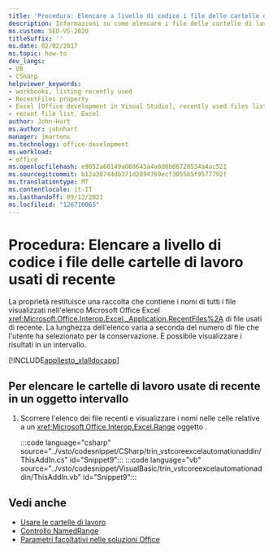 ```yaml
---
title: 'Procedura: Elencare a livello di codice i file delle cartelle di lavoro usati di recente'
description: Informazioni su come elencare i file delle cartelle di lavoro usati di Microsoft Excel a livello di codice usando Visual Studio.
ms.custom: SEO-VS-2020
titleSuffix: ''
ms.date: 02/02/2017
ms.topic: how-to
dev_langs:
- VB
- CSharp
helpviewer_keywords:
- workbooks, listing recently used
- RecentFiles property
- Excel [Office development in Visual Studio], recently used files listing
- recent file list, Excel
author: John-Hart
ms.author: johnhart
manager: jmartens
ms.technology: office-development
ms.workload:
- office
ms.openlocfilehash: e9652a60149a068643a4a8d0b06728534a4ac521
ms.sourcegitcommit: b12a38744db371d2894769ecf305585f9577792f
ms.translationtype: MT
ms.contentlocale: it-IT
ms.lasthandoff: 09/13/2021
ms.locfileid: "126710065"
---
```

# <a name="how-to-programmatically-list-recently-used-workbook-files"></a>Procedura: Elencare a livello di codice i file delle cartelle di lavoro usati di recente
  La proprietà restituisce una raccolta che contiene i nomi di tutti i file visualizzati nell'elenco Microsoft Office Excel <xref:Microsoft.Office.Interop.Excel._Application.RecentFiles%2A> di file usati di recente. La lunghezza dell'elenco varia a seconda del numero di file che l'utente ha selezionato per la conservazione. È possibile visualizzare i risultati in un intervallo.

 [!INCLUDE[appliesto_xlalldocapp](../vsto/includes/appliesto-xlalldocapp-md.md)]

## <a name="to-list-recently-used-workbooks-in-a-range-object"></a>Per elencare le cartelle di lavoro usate di recente in un oggetto intervallo

1. Scorrere l'elenco dei file recenti e visualizzare i nomi nelle celle relative a un <xref:Microsoft.Office.Interop.Excel.Range> oggetto .

     :::code language="csharp" source="../vsto/codesnippet/CSharp/trin_vstcoreexcelautomationaddin/ThisAddIn.cs" id="Snippet9":::
     :::code language="vb" source="../vsto/codesnippet/VisualBasic/trin_vstcoreexcelautomationaddin/ThisAddIn.vb" id="Snippet9":::

## <a name="see-also"></a>Vedi anche
- [Usare le cartelle di lavoro](../vsto/working-with-workbooks.md)
- [Controllo NamedRange](../vsto/namedrange-control.md)
- [Parametri facoltativi nelle soluzioni Office](../vsto/optional-parameters-in-office-solutions.md)

